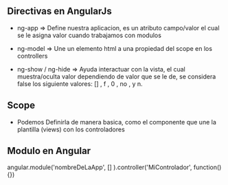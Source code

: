 ## Directivas en AngularJs

*	ng-app => Define nuestra aplicacion, es un atributo campo/valor el cual se le asigna valor cuando trabajamos con modulos

*	ng-model => Une un elemento html a una propiedad del scope en los controllers 

*	ng-show / ng-hide => Ayuda interactuar con la vista, el cual muestra/oculta valor dependiendo de valor que se le de, se considera false los siguiente valores:
[] , f , 0 , no , y n.


## Scope 

- Podemos Definirla de manera basica, como el componente que une la plantilla (views) con los controladores 

## Modulo en Angular 

angular.module('nombreDeLaApp', [] ).controller('MiControlador', function(){})
